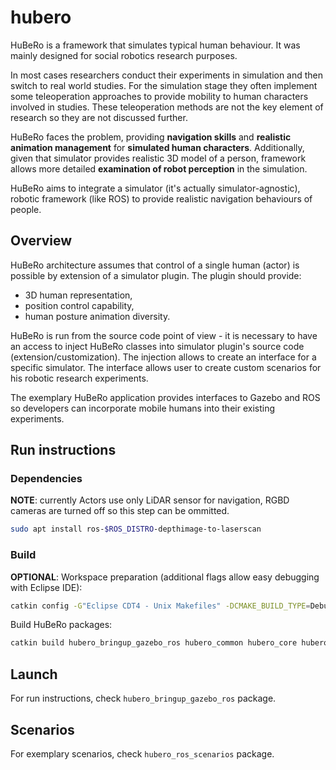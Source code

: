 # hubero

HuBeRo is a framework that simulates typical human behaviour. It was mainly designed for social robotics research purposes.

In most cases researchers conduct their experiments in simulation and then switch to real world studies. For the simulation stage they often implement some teleoperation approaches to provide mobility to human characters involved in studies. These teleoperation methods are not the key element of research so they are not discussed further.

HuBeRo faces the problem, providing **navigation skills** and **realistic animation management** for **simulated human characters**.
Additionally, given that simulator provides realistic 3D model of a person, framework allows more detailed **examination of robot perception** in the simulation.

HuBeRo aims to integrate a simulator (it's actually simulator-agnostic), robotic framework (like ROS) to provide realistic navigation behaviours of people.

## Overview

HuBeRo architecture assumes that control of a single human (actor) is possible by extension of a simulator plugin. The plugin should provide:
- 3D human representation,
- position control capability,
- human posture animation diversity.

HuBeRo is run from the source code point of view - it is necessary to have an access to inject HuBeRo classes into simulator plugin's source code (extension/customization). The injection allows to create an interface for a specific simulator. The interface allows user to create custom scenarios for his robotic research experiments.

The exemplary HuBeRo application provides interfaces to Gazebo and ROS so developers can incorporate mobile humans into their existing experiments.

## Run instructions

### Dependencies

**NOTE**: currently Actors use only LiDAR sensor for navigation, RGBD cameras are turned off so this step can be ommitted.

```bash
sudo apt install ros-$ROS_DISTRO-depthimage-to-laserscan
```

### Build

**OPTIONAL**: Workspace preparation (additional flags allow easy debugging with Eclipse IDE):

```bash
catkin config -G"Eclipse CDT4 - Unix Makefiles" -DCMAKE_BUILD_TYPE=Debug -DCMAKE_CXX_COMPILER_ARG1=-std=c++14 -D__cplusplus=201402L -D__GXX_EXPERIMENTAL_CXX0X__=1
```

Build HuBeRo packages:

```bash
catkin build hubero_bringup_gazebo_ros hubero_common hubero_core hubero_gazebo hubero_interfaces hubero_ros hubero_ros_msgs hubero_ros_scenarios
```

## Launch

For run instructions, check `hubero_bringup_gazebo_ros` package.

## Scenarios

For exemplary scenarios, check `hubero_ros_scenarios` package.
